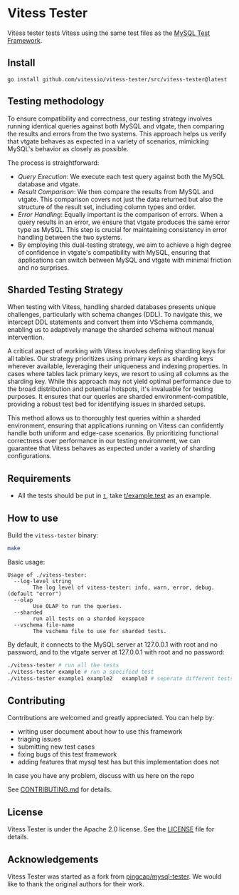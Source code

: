 # Vitess Tester

Vitess tester tests Vitess using the same test files as the [MySQL Test Framework](https://github.com/mysql/mysql-server/tree/8.0/mysql-test).

## Install

```
go install github.com/vitessio/vitess-tester/src/vitess-tester@latest
```

## Testing methodology

To ensure compatibility and correctness, our testing strategy involves running identical queries against both MySQL and vtgate, then comparing the results and errors from the two systems. This approach helps us verify that vtgate behaves as expected in a variety of scenarios, mimicking MySQL's behavior as closely as possible.

The process is straightforward:
* *Query Execution*: We execute each test query against both the MySQL database and vtgate.
* *Result Comparison*: We then compare the results from MySQL and vtgate. This comparison covers not just the data returned but also the structure of the result set, including column types and order.
* *Error Handling*: Equally important is the comparison of errors. When a query results in an error, we ensure that vtgate produces the same error type as MySQL. This step is crucial for maintaining consistency in error handling between the two systems.
* By employing this dual-testing strategy, we aim to achieve a high degree of confidence in vtgate's compatibility with MySQL, ensuring that applications can switch between MySQL and vtgate with minimal friction and no surprises.


## Sharded Testing Strategy
When testing with Vitess, handling sharded databases presents unique challenges, particularly with schema changes (DDL). To navigate this, we intercept DDL statements and convert them into VSchema commands, enabling us to adaptively manage the sharded schema without manual intervention.

A critical aspect of working with Vitess involves defining sharding keys for all tables. Our strategy prioritizes using primary keys as sharding keys wherever available, leveraging their uniqueness and indexing properties. In cases where tables lack primary keys, we resort to using all columns as the sharding key. While this approach may not yield optimal performance due to the broad distribution and potential hotspots, it's invaluable for testing purposes. It ensures that our queries are sharded environment-compatible, providing a robust test bed for identifying issues in sharded setups.

This method allows us to thoroughly test queries within a sharded environment, ensuring that applications running on Vitess can confidently handle both uniform and edge-case scenarios. By prioritizing functional correctness over performance in our testing environment, we can guarantee that Vitess behaves as expected under a variety of sharding configurations.


## Requirements

- All the tests should be put in [`t`](./t), take [t/example.test](./t/example.test) as an example.

## How to use

Build the `vitess-tester` binary:
```sh
make
```

Basic usage:
```
Usage of ./vitess-tester:
  --log-level string
        The log level of vitess-tester: info, warn, error, debug. (default "error")
  --olap
        Use OLAP to run the queries.
  --sharded
        run all tests on a sharded keyspace
  --vschema file-name
        The vschema file to use for sharded tests.
```

By default, it connects to the MySQL server at 127.0.0.1 with root and no password, and to the vtgate server at 127.0.0.1 with root and no password:

```sh
./vitess-tester # run all the tests
./vitess-tester example # run a specified test
./vitess-tester example1 example2   example3 # seperate different tests with one or more spaces
```

## Contributing

Contributions are welcomed and greatly appreciated. You can help by:

- writing user document about how to use this framework
- triaging issues
- submitting new test cases
- fixing bugs of this test framework
- adding features that mysql test has but this implementation does not

In case you have any problem, discuss with us here on the repo

See [CONTRIBUTING.md](./CONTRIBUTING.md) for details.

## License

Vitess Tester is under the Apache 2.0 license. See the [LICENSE](./LICENSE) file for details.

## Acknowledgements

Vitess Tester was started as a fork from [pingcap/mysql-tester](https://github.com/pingcap/mysql-tester). We would like to thank the original authors for their work.
